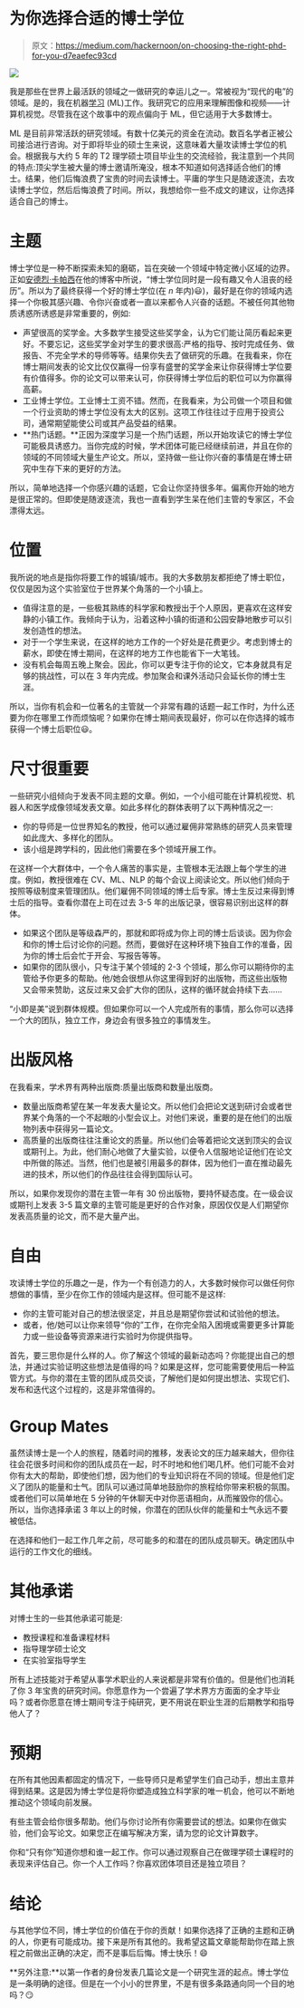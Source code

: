 # 为你选择合适的博士学位

> 原文：<https://medium.com/hackernoon/on-choosing-the-right-phd-for-you-d7eaefec93cd>

![](img/53321b5409d426234b8826eff9f1b04e.png)

我是那些在世界上最活跃的领域之一做研究的幸运儿之一。常被视为“现代的电”的领域。是的，我在机器[学习](https://hackernoon.com/tagged/learning) (ML)工作。我研究它的应用来理解图像和视频——计算机视觉。尽管我在这个故事中的观点偏向于 ML，但它适用于大多数博士。

ML 是目前非常活跃的研究领域。有数十亿美元的资金在流动。数百名学者正被公司接洽进行咨询。对于即将毕业的硕士生来说，这意味着大量攻读博士学位的机会。根据我与大约 5 年的 T2 理学硕士项目毕业生的交流经验，我注意到一个共同的特点:顶尖学生被大量的博士邀请所淹没，根本不知道如何选择适合他们的博士。结果，他们后悔浪费了宝贵的时间去读博士。平庸的学生只是随波逐流，去攻读博士学位，然后后悔浪费了时间。所以，我想给你一些不成文的建议，让你选择适合自己的博士。

# 主题

博士学位是一种不断探索未知的磨砺，旨在突破一个领域中特定微小区域的边界。正如[安德烈·卡帕西](https://medium.com/u/ac9d9a35533e?source=post_page-----d7eaefec93cd--------------------------------)在他的博客中所说，“博士学位同时是一段有趣又令人沮丧的经历”。所以为了最终获得一个好的博士学位(在 *n* 年内)😃)，最好是在你的领域内选择一个你极其感兴趣、令你兴奋或者一直以来都令人兴奋的话题。不被任何其他物质诱惑所诱惑是非常重要的，例如:

*   声望很高的奖学金。大多数学生接受这些奖学金，认为它们能让简历看起来更好。不要忘记，这些奖学金对学生的要求很高:严格的指导、按时完成任务、做报告、不完全学术的导师等等。结果你失去了做研究的乐趣。在我看来，你在博士期间发表的论文比仅仅赢得一份享有盛誉的奖学金来让你获得博士学位要有价值得多。你的论文可以带来认可，你获得博士学位后的职位可以为你赢得高薪。
*   工业博士学位。工业博士工资不错。然而，在我看来，为公司做一个项目和做一个行业资助的博士学位没有太大的区别。这项工作往往过于应用于投资公司，通常期望能使公司或其产品受益的结果。
*   **热门话题。**正因为深度学习是一个热门话题，所以开始攻读它的博士学位可能极具诱惑力。当你完成的时候，学术团体可能已经继续前进，并且在你的领域的不同领域大量生产论文。所以，坚持做一些让你兴奋的事情是在博士研究中生存下来的更好的方法。

所以，简单地选择一个你感兴趣的话题，它会让你坚持很多年。偏离你开始的地方是很正常的。但即使是随波逐流，我也一直看到学生呆在他们主管的专家区，不会漂得太远。

# 位置

我所说的地点是指你将要工作的城镇/城市。我的大多数朋友都拒绝了博士职位，仅仅是因为这个实验室位于世界某个角落的一个小镇上。

*   值得注意的是，一些极其熟练的科学家和教授出于个人原因，更喜欢在这样安静的小镇工作。我倾向于认为，沿着这种小镇的街道和公园安静地散步可以引发创造性的想法。
*   对于一个学生来说，在这样的地方工作的一个好处是花费更少。考虑到博士的薪水，即使在博士期间，在这样的地方工作也能省下一大笔钱。
*   没有机会每周五晚上聚会。因此，你可以更专注于你的论文，它本身就具有足够的挑战性，可以在 3 年内完成。参加聚会和课外活动只会延长你的博士生涯。

所以，当你有机会和一位著名的主管就一个非常有趣的话题一起工作时，为什么还要为你在哪里工作而烦恼呢？如果你在博士期间表现最好，你可以在你选择的城市获得一个博士后职位😃。

# 尺寸很重要

一些研究小组倾向于发表不同主题的文章。例如，一个小组可能在计算机视觉、机器人和医学成像领域发表文章。如此多样化的群体表明了以下两种情况之一:

*   你的导师是一位世界知名的教授，他可以通过雇佣非常熟练的研究人员来管理如此庞大、多样化的团队。
*   该小组是跨学科的，因此他们需要在多个领域开展工作。

在这样一个大群体中，一个令人痛苦的事实是，主管根本无法跟上每个学生的进度。例如，教授很难在 CV、ML、NLP 的每个会议上阅读论文。所以他们倾向于按照等级制度来管理团队。他们雇佣不同领域的博士后专家。博士生反过来得到博士后的指导。查看你潜在上司在过去 3-5 年的出版记录，很容易识别出这样的群体。

*   如果这个团队是等级森严的，那就和即将成为你上司的博士后谈谈。因为你会和你的博士后讨论你的问题。然而，要做好在这种环境下独自工作的准备，因为你的博士后会忙于开会、写报告等等。
*   如果你的团队很小，只专注于某个领域的 2-3 个领域，那么你可以期待你的主管给予你更多的帮助。他/她会很想从你这里得到好的出版物，而这些出版物又会带来赞助，这反过来又会扩大你的团队，这样的循环就会持续下去……

“小即是美”说到群体规模。但如果你可以一个人完成所有的事情，那么你可以选择一个大的团队，独立工作，身边会有很多独立的事情发生。

# 出版风格

在我看来，学术界有两种出版商:质量出版商和数量出版商。

*   数量出版商希望在某一年发表大量论文。所以他们会把论文送到研讨会或者世界某个角落的一个不起眼的小型会议上。对他们来说，重要的是在他们的出版物列表中获得另一篇论文。
*   高质量的出版商往往注重论文的质量。所以他们会等着把论文送到顶尖的会议或期刊上。为此，他们耐心地做了大量实验，以便令人信服地论证他们在论文中所做的陈述。当然，他们也是被引用最多的群体，因为他们一直在推动最先进的技术，所以他们的作品往往会得到国际认可。

所以，如果你发现你的潜在主管一年有 30 份出版物，要持怀疑态度。在一级会议或期刊上发表 3-5 篇文章的主管可能是更好的合作对象，原因仅仅是人们期望你发表高质量的论文，而不是大量产出。

# 自由

攻读博士学位的乐趣之一是，作为一个有创造力的人，大多数时候你可以做任何你想做的事情，至少在你工作的领域内是这样。但可能不是这样:

*   你的主管可能对自己的想法很坚定，并且总是期望你尝试和试验他的想法。
*   或者，他/她可以让你来领导“你的”工作，在你完全陷入困境或需要更多计算能力或一些设备等资源来进行实验时为你提供指导。

首先，要三思你是什么样的人。你了解这个领域的最新动态吗？你能提出自己的想法，并通过实验证明这些想法是值得的吗？如果是这样，您可能需要使用后一种监管方式。与你的潜在主管的团队成员交谈，了解他们是如何提出想法、实现它们、发布和迭代这个过程的，这是非常值得的。

# Group Mates

虽然读博士是一个人的旅程，随着时间的推移，发表论文的压力越来越大，但你往往会花很多时间和你的团队成员在一起，时不时地和他们喝几杯。他们可能不会对你有太大的帮助，即使他们想，因为他们的专业知识将在不同的领域。但是他们定义了团队的能量和士气。团队可以通过简单地鼓励你的旅程给你带来积极的氛围。或者他们可以简单地在 5 分钟的午休聊天中对你恶语相向，从而摧毁你的信心。所以，当你选择承诺 3 年以上的时候，你潜在的团队伙伴的能量和士气永远不要被低估。

在选择和他们一起工作几年之前，尽可能多的和潜在的团队成员聊天。确定团队中运行的工作文化的细线。

# 其他承诺

对博士生的一些其他承诺可能是:

*   教授课程和准备课程材料
*   指导理学硕士论文
*   在实验室指导学生

所有上述技能对于希望从事学术职业的人来说都是非常有价值的。但是他们也消耗了你 3 年宝贵的研究时间。你愿意作为一个尝遍了学术界方方面面的全才毕业吗？或者你愿意在博士期间专注于纯研究，更不用说在职业生涯的后期教学和指导他人了？

# 预期

在所有其他因素都固定的情况下，一些导师只是希望学生们自己动手，想出主意并得到结果。这是因为博士学位是将你塑造成独立科学家的唯一机会，他可以不断地推动这个领域向前发展。

有些主管会给你很多帮助。他们与你讨论所有你需要尝试的想法。如果你在做实验，他们会写论文。如果您正在编写解决方案，请为您的论文计算数字。

你和“只有你”知道你想和谁一起工作。你可以通过观察自己在做理学硕士课程时的表现来评估自己。你一个人工作吗？你喜欢团体项目还是独立项目？

# 结论

与其他学位不同，博士学位的价值在于你的贡献！如果你选择了正确的主题和正确的人，你更有可能成功。接下来是所有其他的。我希望这篇文章能帮助你在踏上旅程之前做出正确的决定，而不是事后后悔。博士快乐！😄

**另外注意:**以第一作者的身份发表几篇论文是一个研究生涯的起点。博士学位是一条明确的途径。但是在一个小小的世界里，不是有很多条路通向同一个目的地吗？😏